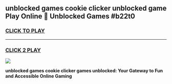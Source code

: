
## unblocked games cookie clicker unblocked game Play Online 👋 Unblocked Games #b22t0
<h3>
<a href="https://premium.freeplayer.one?title=unblocked_games_cookie_clicker&ref=21F">CLICK TO PLAY</a></h3>
<hr>

<h3>
<a href="https://premium.freeplayer.one?title=unblocked_games_cookie_clicker&ref=21F">CLICK 2 PLAY</a>
  
</h3>

<a href="https://premium.freeplayer.one?title=unblocked_games_cookie_clicker&ref=21F/"><img src="https://clearcache.store/games.png"></a>


**unblocked games cookie clicker games unblocked: Your Gateway to Fun and Accessible Online Gaming**

